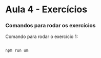 # Aula 4 - Exercícios

### Comandos para rodar os exercícios
Comando para rodar o exercício 1:
```

npm run um
```


